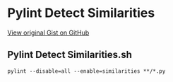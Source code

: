# Pylint Detect Similarities

[View original Gist on GitHub](https://gist.github.com/Integralist/025dd8456b459ae823f3795969cf1e28)

## Pylint Detect Similarities.sh

```shell
pylint --disable=all --enable=similarities **/*.py
```

